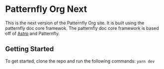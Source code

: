 # Patternfly Org Next
This is the next version of the Patternfly Org site. It is built using the patternfly doc core framewok.
The patternfly doc core framework is based off of [Astro](https://astro.build) and Patternfly.

## Getting Started
To get started, clone the repo and run the following commands:
```yarn dev```